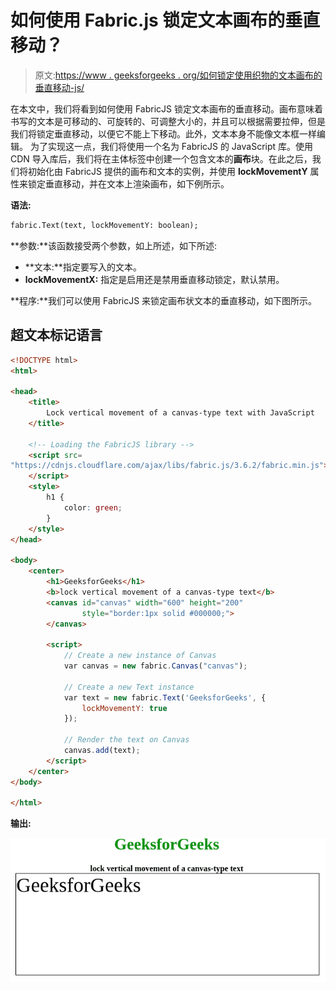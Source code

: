 # 如何使用 Fabric.js 锁定文本画布的垂直移动？

> 原文:[https://www . geeksforgeeks . org/如何锁定使用织物的文本画布的垂直移动-js/](https://www.geeksforgeeks.org/how-to-lock-the-vertical-movement-of-a-text-canvas-using-fabric-js/)

在本文中，我们将看到如何使用 FabricJS 锁定文本画布的垂直移动。画布意味着书写的文本是可移动的、可旋转的、可调整大小的，并且可以根据需要拉伸，但是我们将锁定垂直移动，以便它不能上下移动。此外，文本本身不能像文本框一样编辑。
为了实现这一点，我们将使用一个名为 FabricJS 的 JavaScript 库。使用 CDN 导入库后，我们将在主体标签中创建一个包含文本的**画布**块。在此之后，我们将初始化由 FabricJS 提供的画布和文本的实例，并使用 **lockMovementY** 属性来锁定垂直移动，并在文本上渲染画布，如下例所示。

**语法:**

```html
fabric.Text(text, lockMovementY: boolean);
```

**参数:**该函数接受两个参数，如上所述，如下所述:

*   **文本:**指定要写入的文本。
*   **lockMovementX:** 指定是启用还是禁用垂直移动锁定，默认禁用。

**程序:**我们可以使用 FabricJS 来锁定画布状文本的垂直移动，如下图所示。

## 超文本标记语言

```html
<!DOCTYPE html>
<html>

<head>
    <title>
        Lock vertical movement of a canvas-type text with JavaScript
    </title>

    <!-- Loading the FabricJS library -->
    <script src=
"https://cdnjs.cloudflare.com/ajax/libs/fabric.js/3.6.2/fabric.min.js">
    </script>
    <style>
        h1 {
            color: green;
        }
    </style>
</head>

<body>
    <center>
        <h1>GeeksforGeeks</h1>
        <b>lock vertical movement of a canvas-type text</b>
        <canvas id="canvas" width="600" height="200"
                style="border:1px solid #000000;">
        </canvas>

        <script>
            // Create a new instance of Canvas
            var canvas = new fabric.Canvas("canvas");

            // Create a new Text instance
            var text = new fabric.Text('GeeksforGeeks', {
                lockMovementY: true
            });

            // Render the text on Canvas
            canvas.add(text);
        </script>
    </center>
</body>

</html>
```

**输出:**

![](img/c39716ad0adff1473cba50397fd102b2.png)